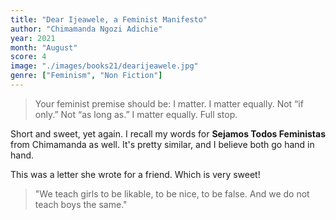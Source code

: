 ```yaml
---
title: "Dear Ijeawele, a Feminist Manifesto"
author: "Chimamanda Ngozi Adichie"
year: 2021
month: "August"
score: 4
image: "./images/books21/dearijeawele.jpg"
genre: ["Feminism", "Non Fiction"]
---
```


> Your feminist premise should be: I matter. I matter equally. Not “if only.” Not “as long as.” I matter equally. Full stop.

Short and sweet, yet again. I recall my words for **Sejamos Todos Feministas** from Chimamanda as well. It's pretty similar, and I believe both go hand in hand.

This was a letter she wrote for a friend. Which is very sweet!

> "We teach girls to be likable, to be nice, to be false. And we do not teach boys the same."
